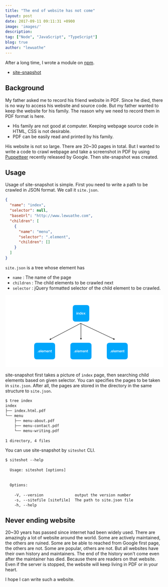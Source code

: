 ```yaml
---
title: "The end of website has not come"
layout: post
date: 2017-09-11 09:11:31 +0900
image: 'images/'
description:
tag: ["Node", "JavaScript", "TypeScript"]
blog: true
author: "lewuathe"
---
```


After a long time, I wrote a module on [npm](https://www.npmjs.com/).

* [site-snapshot](https://www.npmjs.com/package/site-snapshot)

## Background

My father asked me to record his friend website in PDF. Since he died, there is no way to access
his website and source code. But my father wanted to keep the website for his family. The reason why
we need to record them in PDF format is here.

* His family are not good at computer. Keeping webpage source code in HTML, CSS is not desirable.
* PDF can be easily read and printed by his family.

His website is not so large. There are 20~30 pages in total. But I wanted to write a code to crawl webpage
and take a screenshot in PDF by using [Puppetteer](https://github.com/GoogleChrome/puppeteer) recently released
by Google. Then site-snapshot was created.

## Usage

Usage of site-snapshot is simple. First you need to write a path to be crawled in JSON format. We call it `site.json`.

```JSON
{
  "name": "index",
  "selector": null,
  "baseUrl": "http://www.lewuathe.com",
  "children": [
    {
      "name": "menu",
      "selector": ".element",
      "children": []
    }
  ]
}
```

`site.json` is a tree whose element has

* `name` : The name of the page
* `children` : The child elements to be crawled next
* `selector` : jQuery formatted selector of the child element to be crawled.

![tree](images/posts/2017-09-11-the-ending-of-website/tree.png)

site-snapshot first takes a picture of `index` page, then searching child elements based on given selector.
You can specifies the pages to be taken in `site.json`. After all, the pages are stored in the directory
in the same structure to `site.json`.

```
$ tree index
index
├── index.html.pdf
└── menu
    ├── menu-about.pdf
    ├── menu-contact.pdf
    └── menu-writing.pdf

1 directory, 4 files
```

You can use site-snapshot by `siteshot` CLI.

```
$ siteshot --help

  Usage: siteshot [options]


  Options:

    -V, --version              output the version number
    -s, --sitefile [sitefile]  The path to site.json file
    -h, --help
```

## Never ending website

20~30 years has passed since internet had been widely used. There are amazingly a lot of website around the world.
Some are actively maintained, the others are ruined. Some are be able to reached from Google first page, the others are not. Some are popular, others are not. But all websites have their own history and maintainers. The end of the history
won't come even after the maintainer has died. Because there are readers on that website. Even if the server is stopped,
the website will keep living in PDF or in your heart.

I hope I can write such a website. 
